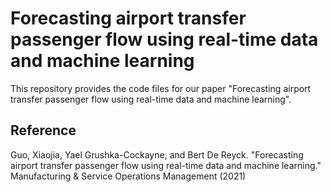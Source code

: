 # Forecasting airport transfer passenger flow using real-time data and machine learning
This repository provides the code files for our paper "Forecasting airport transfer passenger flow using real-time data and machine learning".

## Reference
Guo, Xiaojia, Yael Grushka-Cockayne, and Bert De Reyck. "Forecasting airport transfer passenger flow using real-time data and machine learning." Manufacturing & Service Operations Management (2021)
